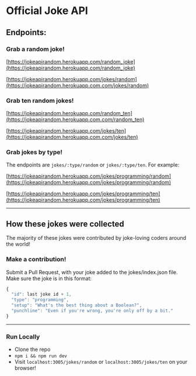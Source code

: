 # Official Joke API

## Endpoints:

### Grab a random joke!
[https://jokeapirandom.herokuapp.com/random_joke](https://jokeapirandom.herokuapp.com/random_joke)


[https://jokeapirandom.herokuapp.com/jokes/random](https://jokeapirandom.herokuapp.com.com/jokes/random)

### Grab ten random jokes!
[https://jokeapirandom.herokuapp.com/random_ten](https://jokeapirandom.herokuapp.com.com/random_ten)



[https://jokeapirandom.herokuapp.com/jokes/ten](https://jokeapirandom.herokuapp.com.com/jokes/ten)

### Grab jokes by type!

The endpoints are `jokes/:type/random` or `jokes/:type/ten`. For example:

[https://jokeapirandom.herokuapp.com/jokes/programming/random](https://jokeapirandom.herokuapp.com/jokes/programming/random)

[https://jokeapirandom.herokuapp.com/jokes/programming/ten](https://jokeapirandom.herokuapp.com/jokes/programming/ten)

***

## How these jokes were collected

The majority of these jokes were contributed by joke-loving coders around the world!

### Make a contribution!

Submit a Pull Request, with your joke added to the jokes/index.json file. Make sure the joke is in this format:

```javascript
{
  "id": last joke id + 1,
  "type": "programming",
  "setup": "What's the best thing about a Boolean?",
  "punchline": "Even if you're wrong, you're only off by a bit."
}
```

***

### Run Locally
* Clone the repo
* `npm i && npm run dev`
* Visit `localhost:3005/jokes/random` or `localhost:3005/jokes/ten` on your browser!
